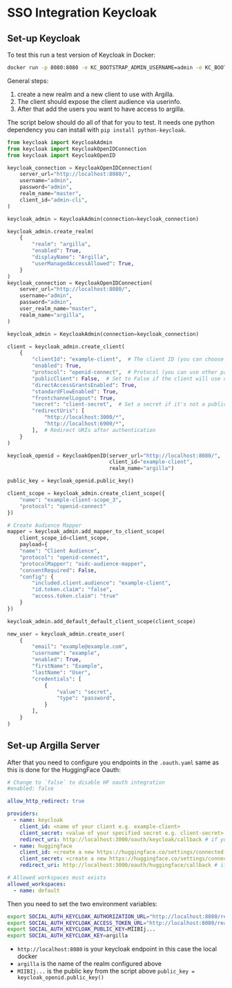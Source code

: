 # SSO Integration Keycloak

## Set-up Keycloak

To test this run a test version of Keycloak in Docker:

```bash
docker run -p 8080:8080 -e KC_BOOTSTRAP_ADMIN_USERNAME=admin -e KC_BOOTSTRAP_ADMIN_PASSWORD=admin quay.io/keycloak/keycloak:26.0.5 start-dev
```

General steps:
1. create a new realm and a new client to use with Argilla.
2. The client should expose the client audience via userinfo.
3. After that add the users you want to have access to argilla.

The script below should do all of that for you to test. It needs one python dependency you can install with `pip install python-keycloak`.


```python
from keycloak import KeycloakAdmin
from keycloak import KeycloakOpenIDConnection
from keycloak import KeycloakOpenID

keycloak_connection = KeycloakOpenIDConnection(
    server_url="http://localhost:8080/",
    username="admin",
    password="admin",
    realm_name="master",
    client_id="admin-cli",
)

keycloak_admin = KeycloakAdmin(connection=keycloak_connection)

keycloak_admin.create_realm(
    {
        "realm": "argilla",
        "enabled": True,
        "displayName": "Argilla",
        "userManagedAccessAllowed": True,
    }
)
keycloak_connection = KeycloakOpenIDConnection(
    server_url="http://localhost:8080/",
    username="admin",
    password="admin",
    user_realm_name="master",
    realm_name="argilla",
)

keycloak_admin = KeycloakAdmin(connection=keycloak_connection)

client = keycloak_admin.create_client(
    {
        "clientId": "example-client",  # The client ID (you can choose a name)
        "enabled": True,
        "protocol": "openid-connect",  # Protocol (you can use other protocols like 'saml' if needed)
        "publicClient": False,  # Set to False if the client will use client secrets
        "directAccessGrantsEnabled": True,
        "standardFlowEnabled": True,
        "frontchannelLogout": True,
        "secret": "client-secret",  # Set a secret if it's not a public client
        "redirectUris": [
            "http://localhost:3000/*",
            "http://localhost:6900/*",
        ],  # Redirect URIs after authentication
    }
)

keycloak_openid = KeycloakOpenID(server_url="http://localhost:8080/",
                                 client_id="example-client",
                                 realm_name="argilla")

public_key = keycloak_openid.public_key()

client_scope = keycloak_admin.create_client_scope({
    "name": "example-client-scope_3",
    "protocol": "openid-connect"
})

# Create Audience Mapper
mapper = keycloak_admin.add_mapper_to_client_scope(
    client_scope_id=client_scope,
    payload={
    "name": "Client Audience",
    "protocol": "openid-connect",
    "protocolMapper": "oidc-audience-mapper",
    "consentRequired": False,
    "config": {
        "included.client.audience": "example-client",
        "id.token.claim": "false",
        "access.token.claim": "true"
    }
})

keycloak_admin.add_default_default_client_scope(client_scope)

new_user = keycloak_admin.create_user(
    {
        "email": "example@example.com",
        "username": "example",
        "enabled": True,
        "firstName": "Example",
        "lastName": "User",
        "credentials": [
            {
                "value": "secret",
                "type": "password",
            }
        ],
    }
)
```

## Set-up Argilla Server

After that you need to configure you endpoints in the `.oauth.yaml` same as this is done for the HuggingFace Oauth:

```yaml
# Change to `false` to disable HF oauth integration
#enabled: false

allow_http_redirect: true

providers:
  - name: keycloak
    client_id: <name of your client e.g. example-client>
    client_secret: <value of your specified secret e.g. client-secret>
    redirect_uri: http://localhost:3000/oauth/keycloak/callback # if you test locally
  - name: huggingface
    client_id: <create a new https://huggingface.co/settings/connected-applications>
    client_secret: <create a new https://huggingface.co/settings/connected-applications>
    redirect_uri: http://localhost:3000/oauth/huggingface/callback # if you test locally

# Allowed workspaces must exists
allowed_workspaces:
  - name: default
```

Then you need to set the two environment variables:

```bash
export SOCIAL_AUTH_KEYCLOAK_AUTHORIZATION_URL="http://localhost:8080/realms/argilla/protocol/openid-connect/auth"
export SOCIAL_AUTH_KEYCLOAK_ACCESS_TOKEN_URL="http://localhost:8080/realms/argilla/protocol/openid-connect/token"
export SOCIAL_AUTH_KEYCLOAK_PUBLIC_KEY=MIIBIj...
export SOCIAL_AUTH_KEYCLOAK_KEY=argilla
```

- `http://localhost:8080` is your keycloak endpoint in this case the local docker
- `argilla` is the name of the realm configured above
- `MIIBIj...` is the public key from the script above `public_key = keycloak_openid.public_key()`


